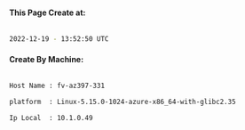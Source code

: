 
   
#### This Page Create at:

```bash

2022-12-19 - 13:52:50 UTC

```

#### Create By Machine:

```bash

Host Name : fv-az397-331

platform  : Linux-5.15.0-1024-azure-x86_64-with-glibc2.35

Ip Local  : 10.1.0.49

```

